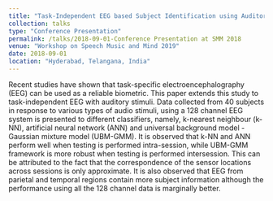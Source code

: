 ```yaml
---
title: "Task-Independent EEG based Subject Identification using Auditory Stimulus"
collection: talks
type: "Conference Presentation"
permalink: /talks/2018-09-01-Conference Presentation at SMM 2018
venue: "Workshop on Speech Music and Mind 2019"
date: 2018-09-01
location: "Hyderabad, Telangana, India"
---
```


Recent studies have shown that task-specific electroencephalography  (EEG) can be used as a reliable biometric. This paper extends this study to task-independent EEG with auditory stimuli. Data collected from 40 subjects in response to various types of audio stimuli, using a 128 channel EEG system is presented to different classifiers, namely,  k-nearest neighbour (k-NN),  artificial neural network (ANN) and universal background model - Gaussian mixture model (UBM-GMM).  It is observed that k-NN and ANN perform well when testing is performed intra-session, while UBM-GMM framework is more robust when testing is performed intersession.  This can be attributed to the fact that the correspondence of the sensor locations across sessions is only approximate. It is also observed that EEG from parietal and temporal regions contain more subject information although the performance using all the 128 channel data is marginally better.
